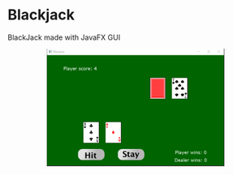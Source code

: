# Blackjack
BlackJack made with JavaFX GUI

<p align="center">
  <img src="classic-cards/pic/blackjack.PNG" width="350" title="hover text">
</p>
